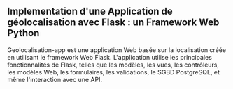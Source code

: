 ﻿## Implementation d'une Application de géolocalisation avec Flask : un Framework Web Python


Geolocalisation-app est une application Web basée sur la localisation créée en utilisant le framework Web Flask. L'application utilise les principales fonctionnalités de Flask, telles que les modèles, les vues, les contrôleurs, les modèles Web, les formulaires, les validations, le SGBD PostgreSQL, et même l'interaction avec une API.

